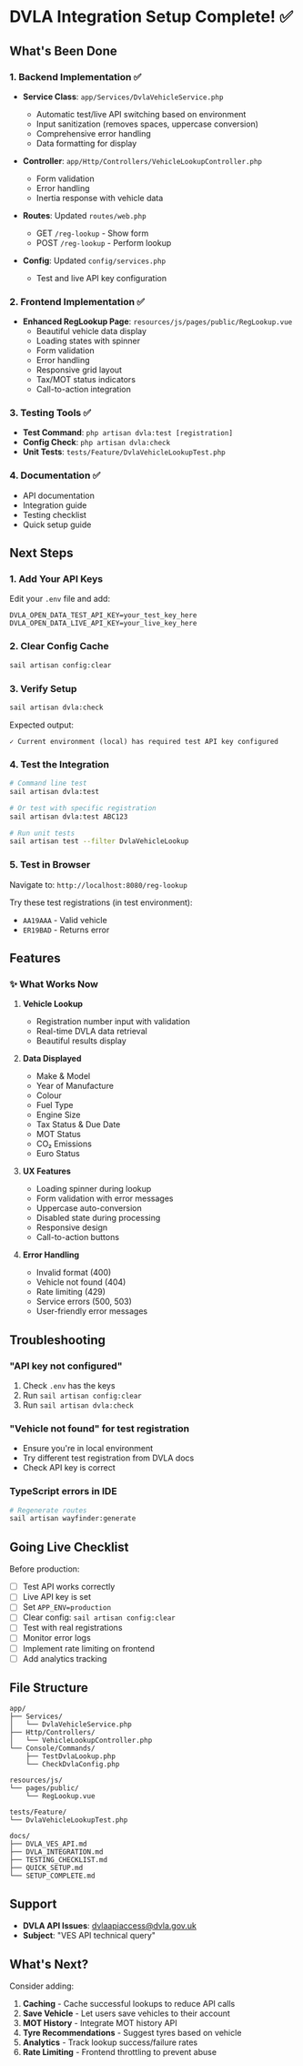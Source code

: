 # DVLA Integration Setup Complete! ✅

## What's Been Done

### 1. Backend Implementation ✅
- **Service Class**: `app/Services/DvlaVehicleService.php`
  - Automatic test/live API switching based on environment
  - Input sanitization (removes spaces, uppercase conversion)
  - Comprehensive error handling
  - Data formatting for display

- **Controller**: `app/Http/Controllers/VehicleLookupController.php`
  - Form validation
  - Error handling
  - Inertia response with vehicle data

- **Routes**: Updated `routes/web.php`
  - GET `/reg-lookup` - Show form
  - POST `/reg-lookup` - Perform lookup

- **Config**: Updated `config/services.php`
  - Test and live API key configuration

### 2. Frontend Implementation ✅
- **Enhanced RegLookup Page**: `resources/js/pages/public/RegLookup.vue`
  - Beautiful vehicle data display
  - Loading states with spinner
  - Form validation
  - Error handling
  - Responsive grid layout
  - Tax/MOT status indicators
  - Call-to-action integration

### 3. Testing Tools ✅
- **Test Command**: `php artisan dvla:test [registration]`
- **Config Check**: `php artisan dvla:check`
- **Unit Tests**: `tests/Feature/DvlaVehicleLookupTest.php`

### 4. Documentation ✅
- API documentation
- Integration guide
- Testing checklist
- Quick setup guide

## Next Steps

### 1. Add Your API Keys

Edit your `.env` file and add:

```env
DVLA_OPEN_DATA_TEST_API_KEY=your_test_key_here
DVLA_OPEN_DATA_LIVE_API_KEY=your_live_key_here
```

### 2. Clear Config Cache

```bash
sail artisan config:clear
```

### 3. Verify Setup

```bash
sail artisan dvla:check
```

Expected output:
```
✓ Current environment (local) has required test API key configured
```

### 4. Test the Integration

```bash
# Command line test
sail artisan dvla:test

# Or test with specific registration
sail artisan dvla:test ABC123

# Run unit tests
sail artisan test --filter DvlaVehicleLookup
```

### 5. Test in Browser

Navigate to: `http://localhost:8080/reg-lookup`

Try these test registrations (in test environment):
- `AA19AAA` - Valid vehicle
- `ER19BAD` - Returns error

## Features

### ✨ What Works Now

1. **Vehicle Lookup**
   - Registration number input with validation
   - Real-time DVLA data retrieval
   - Beautiful results display

2. **Data Displayed**
   - Make & Model
   - Year of Manufacture
   - Colour
   - Fuel Type
   - Engine Size
   - Tax Status & Due Date
   - MOT Status
   - CO₂ Emissions
   - Euro Status

3. **UX Features**
   - Loading spinner during lookup
   - Form validation with error messages
   - Uppercase auto-conversion
   - Disabled state during processing
   - Responsive design
   - Call-to-action buttons

4. **Error Handling**
   - Invalid format (400)
   - Vehicle not found (404)
   - Rate limiting (429)
   - Service errors (500, 503)
   - User-friendly error messages

## Troubleshooting

### "API key not configured"

1. Check `.env` has the keys
2. Run `sail artisan config:clear`
3. Run `sail artisan dvla:check`

### "Vehicle not found" for test registration

- Ensure you're in local environment
- Try different test registration from DVLA docs
- Check API key is correct

### TypeScript errors in IDE

```bash
# Regenerate routes
sail artisan wayfinder:generate
```

## Going Live Checklist

Before production:

- [ ] Test API works correctly
- [ ] Live API key is set
- [ ] Set `APP_ENV=production`
- [ ] Clear config: `sail artisan config:clear`
- [ ] Test with real registrations
- [ ] Monitor error logs
- [ ] Implement rate limiting on frontend
- [ ] Add analytics tracking

## File Structure

```
app/
├── Services/
│   └── DvlaVehicleService.php
├── Http/Controllers/
│   └── VehicleLookupController.php
└── Console/Commands/
    ├── TestDvlaLookup.php
    └── CheckDvlaConfig.php

resources/js/
└── pages/public/
    └── RegLookup.vue

tests/Feature/
└── DvlaVehicleLookupTest.php

docs/
├── DVLA_VES_API.md
├── DVLA_INTEGRATION.md
├── TESTING_CHECKLIST.md
├── QUICK_SETUP.md
└── SETUP_COMPLETE.md
```

## Support

- **DVLA API Issues**: dvlaapiaccess@dvla.gov.uk
- **Subject**: "VES API technical query"

## What's Next?

Consider adding:
1. **Caching** - Cache successful lookups to reduce API calls
2. **Save Vehicle** - Let users save vehicles to their account
3. **MOT History** - Integrate MOT history API
4. **Tyre Recommendations** - Suggest tyres based on vehicle
5. **Analytics** - Track lookup success/failure rates
6. **Rate Limiting** - Frontend throttling to prevent abuse
